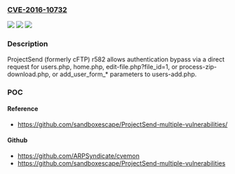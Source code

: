 ### [CVE-2016-10732](https://cve.mitre.org/cgi-bin/cvename.cgi?name=CVE-2016-10732)
![](https://img.shields.io/static/v1?label=Product&message=n%2Fa&color=blue)
![](https://img.shields.io/static/v1?label=Version&message=n%2Fa&color=blue)
![](https://img.shields.io/static/v1?label=Vulnerability&message=n%2Fa&color=brighgreen)

### Description

ProjectSend (formerly cFTP) r582 allows authentication bypass via a direct request for users.php, home.php, edit-file.php?file_id=1, or process-zip-download.php, or add_user_form_* parameters to users-add.php.

### POC

#### Reference
- https://github.com/sandboxescape/ProjectSend-multiple-vulnerabilities/

#### Github
- https://github.com/ARPSyndicate/cvemon
- https://github.com/sandboxescape/ProjectSend-multiple-vulnerabilities

